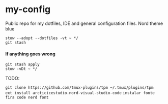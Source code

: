 # my-config
Public repo for my dotfiles, IDE and general configuration files.
Nord theme blue

```stow --adopt --dotfiles -vt ~ */```  
```git stash```

#### If anything goes wrong
```git stash apply```  
```stow -vDt ~ */```

TODO:

```git clone https://github.com/tmux-plugins/tpm ~/.tmux/plugins/tpm```  
```ext install arcticicestudio.nord-visual-studio-code```
```instalar fonte fira code nerd font```